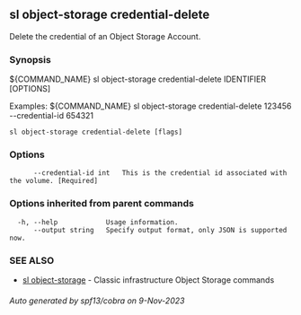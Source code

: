 ## sl object-storage credential-delete

Delete the credential of an Object Storage Account.

### Synopsis

${COMMAND_NAME} sl object-storage credential-delete IDENTIFIER [OPTIONS]

Examples:
	${COMMAND_NAME} sl object-storage credential-delete 123456 --credential-id 654321

```
sl object-storage credential-delete [flags]
```

### Options

```
      --credential-id int   This is the credential id associated with the volume. [Required]
```

### Options inherited from parent commands

```
  -h, --help            Usage information.
      --output string   Specify output format, only JSON is supported now.
```

### SEE ALSO

* [sl object-storage](sl_object-storage.md)	 - Classic infrastructure Object Storage commands

###### Auto generated by spf13/cobra on 9-Nov-2023
